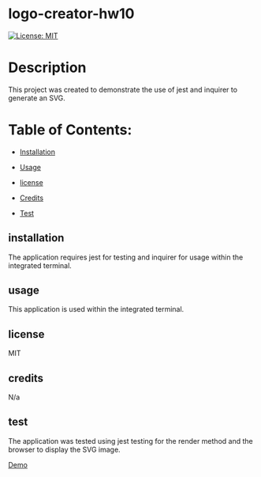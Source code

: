# logo-creator-hw10
  
  [![License: MIT](https://img.shields.io/badge/License-MIT-yellow.svg)](https://opensource.org/licenses/MIT)
  # Description
  This project was created to demonstrate the use of jest and inquirer to generate an SVG.
  # Table of Contents:
  * [Installation](#installation)
  * [Usage](#usage)
  
 * [license](#license)

  * [Credits](#credits)
  * [Test](#test)
  

  ## installation
  The application requires jest for testing and inquirer for usage within the integrated terminal.

  ## usage
  This application is used within the integrated terminal.
  
  
## license

  MIT

  ## credits
  N/a

  ## test
  The application was tested using jest testing for the render method and the browser to display the SVG image.

[Demo]()